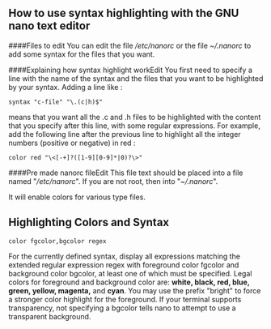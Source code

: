 How to use syntax highlighting with the GNU nano text editor
---

####Files to edit
You can edit the file */etc/nanorc* or the file *~/.nanorc* to add some syntax for the files that you want.

####Explaining how syntax highlight workEdit
You first need to specify a line with the name of the syntax and the files that you want to be highlighted by your syntax. Adding a line like :

```
syntax "c-file" "\.(c|h)$"
```
means that you want all the .c and .h files to be highlighted with the content that you specify after this line, with some regular expressions. For example, add the following line after the previous line to highlight all the integer numbers (positive or negative) in red :

```
color red "\<[-+]?([1-9][0-9]*|0)?\>"
```

####Pre made nanorc fileEdit
This file text should be placed into a file named "*/etc/nanorc*". If you are not root, then into "*~/.nanorc*".

It will enable colors for various type files.


Highlighting Colors and Syntax
---
```
color fgcolor,bgcolor regex
```
For the currently defined syntax, display all expressions matching the extended regular expression regex with foreground color fgcolor and background color bgcolor, at least one of which must be specified. Legal colors for foreground and background color are: **white, black, red, blue, green, yellow, magenta,** and **cyan**. You may use the prefix "bright" to force a stronger color highlight for the foreground. If your terminal supports transparency, not specifying a bgcolor tells nano to attempt to use a transparent background.
